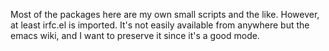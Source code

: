 Most of the packages here are my own small scripts and the like. However, at least
irfc.el is imported. It's not easily available from anywhere but the emacs wiki,
and I want to preserve it since it's a good mode.
